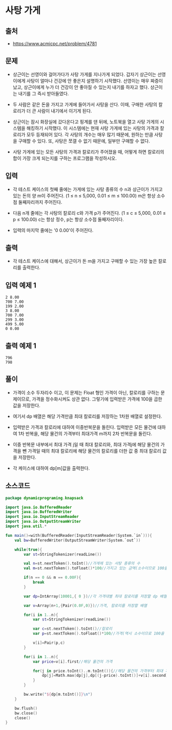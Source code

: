 # 사탕 가게

## 출처

* https://www.acmicpc.net/problem/4781

## 문제

* 상근이는 선영이와 걸어가다가 사탕 가게를 지나가게 되었다. 갑자기 상근이는 선영이에게 사탕이 얼마나 건강에 안 좋은지 설명하기 시작했다. 선영이는 매우 짜증이 났고, 상근이에게 누가 더 건강이 안 좋아질 수 있는지 내기를 하자고 했다. 상근이는 내기를 그 즉시 받아들였다.

* 두 사람은 같은 돈을 가지고 가게에 들어가서 사탕을 산다. 이때, 구매한 사탕의 칼로리가 더 큰 사람이 내기에서 이기게 된다.

* 상근이는 잠시 화장실에 갔다온다고 핑계를 댄 뒤에, 노트북을 열고 사탕 가게의 시스템을 해킹하기 시작했다. 이 시스템에는 현재 사탕 가게에 있는 사탕의 가격과 칼로리가 모두 등재되어 있다. 각 사탕의 개수는 매우 많기 때문에, 원하는 만큼 사탕을 구매할 수 있다. 또, 사탕은 쪼갤 수 없기 때문에, 일부만 구매할 수 없다.

* 사탕 가게에 있는 모든 사탕의 가격과 칼로리가 주어졌을 때, 어떻게 하면 칼로리의 합이 가장 크게 되는지를 구하는 프로그램을 작성하시오.

## 입력

* 각 테스트 케이스의 첫째 줄에는 가게에 있는 사탕 종류의 수 n과 상근이가 가지고 있는 돈의 양 m이 주어진다. (1 ≤ n ≤ 5,000, 0.01 ≤ m ≤ 100.00) m은 항상 소수점 둘째자리까지 주어진다.

* 다음 n개 줄에는 각 사탕의 칼로리 c와 가격 p가 주어진다. (1 ≤ c ≤ 5,000, 0.01 ≤ p ≤ 100.00) c는 항상 정수, p는 항상 소수점 둘째자리이다.

* 입력의 마지막 줄에는 '0 0.00'이 주어진다.

## 출력

* 각 테스트 케이스에 대해서, 상근이가 돈 m을 가지고 구매할 수 있는 가장 높은 칼로리를 출력한다.

## 입력 예제 1

```
2 8.00
700 7.00
199 2.00
3 8.00
700 7.00
299 3.00
499 5.00
0 0.00
```

## 출력 예제 1

```
796
798
```

## 풀이

* 가격이 소수 두자리수 이고, 이 문제는 Float 형인 가격이 아닌, 칼로리를 구하는 문제이므로, 가격을 정수화시켜도 상관 없다. 그렇기에 입력받은 가격에 100을 곱한 값을 저장한다.

* 여기서 dp 배열은 해당 가격만큼 최대 칼로리를 저장하는 1차원 배열로 설정한다.

* 입력받은 가격과 칼로리에 대하여 이중반복문을 돌린다. 입력받은 모든 물건에 대하여 1차 반복을, 해당 물건의 가격부터 최대가격 m까지 2차 반복문을 돌린다.

* 이중 반복문 내부에서 최대 가격 j일 때 최대 칼로리와, 최대 가격j에 해당 물건의 가격을 뺀 가격일 때의 최대 칼로리에 해당 물건의 칼로리를 더한 값 중 최대 칼로리 값을 저장한다.

* 각 케이스에 대하여 dp[m]값을 출력한다.

## 소스코드

```kotlin
package dynamicprograming.knapsack

import java.io.BufferedReader
import java.io.BufferedWriter
import java.io.InputStreamReader
import java.io.OutputStreamWriter
import java.util.*

fun main()=with(BufferedReader(InputStreamReader(System.`in`))){
    val bw=BufferedWriter(OutputStreamWriter(System.`out`))

    while(true){
        var st=StringTokenizer(readLine())

        val n=st.nextToken().toInt()//가게에 있는 사탕 종류의 수
        val m=st.nextToken().toFloat()*100//가지고 있는 금액(소수이므로 100을 곱한다.)

        if(n == 0 && m == 0.00F){
            break
        }

        var dp=IntArray(10001,{ 0 })//각 가격대별 최대 칼로리를 저장할 dp 배열

        var v=Array(n+1,{Pair(0.0F,0)})//가격, 칼로리를 저장할 배열

        for(i in 1..n){
            var st=StringTokenizer(readLine())

            var c=st.nextToken().toInt()//칼로리
            var p=st.nextToken().toFloat()*100//가격(역시 소수이므로 100을 곱한다)

            v[i]=Pair(p,c)
        }

        for(i in 1..n){
            var price=v[i].first//해당 물건의 가격

            for(j in price.toInt()..m.toInt()){//해당 물건의 가격부터 최대 가격 m까지 반복문 돌리기
                dp[j]=Math.max(dp[j],dp[(j-price).toInt()]+v[i].second)//최대 가격 j일 때 최대 칼로리와, 최대 가격j에 해당 물건의 가격을 뺀 가격일 때의 최대 칼로리에 해당 물건의 칼로리를 더한 값 중 최대값을 저장한다.
            }
        }

        bw.write("${dp[m.toInt()]}\n")
    }

    bw.flush()
    bw.close()
    close()
}
```
